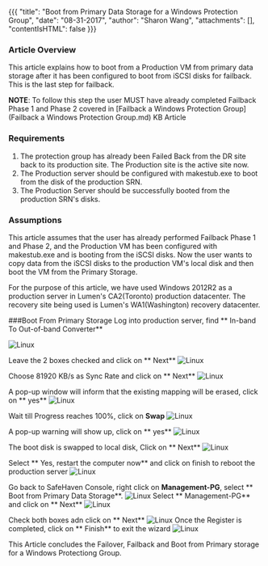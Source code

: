 {{{
  "title": "Boot from Primary Data Storage for a Windows Protection Group",
  "date": "08-31-2017",
  "author": "Sharon Wang",
  "attachments": [],
  "contentIsHTML": false
}}}

### Article Overview

This article explains how to boot from a Production VM from primary data storage after it has been configured to boot from iSCSI disks for failback. This is the last step for failback.

**NOTE**: To follow this step the user MUST have already completed Failback Phase 1 and Phase 2 covered in [Failback a Windows Protection Group](Failback a Windows Protection Group.md) KB Article

### Requirements

1. The protection group has already been Failed Back from the DR site back to its production site. The Production site is the active site now.
2. The Production server should be configured with makestub.exe to boot from the disk of the production SRN.
3. The Production Server should be successfully booted from the production SRN's disks.

### Assumptions

This article assumes that the user has already performed Failback Phase 1 and Phase 2, and the Production VM has been configured with makestub.exe and is booting from the iSCSI disks. Now the user wants to copy data from the iSCSI disks to the production VM's local disk and then boot the VM from the Primary Storage.

For the purpose of this article, we have used Windows 2012R2 as a production server in Lumen's CA2(Toronto) production datacenter. The recovery site being used is Lumen's WA1(Washington) recovery datacenter.

###Boot From Primary Storage
Log into production server, find ** In-band To Out-of-band Converter**

![Linux](../../images/SH4.0/WindowsFB/WFB18.png)

Leave the 2 boxes checked and click on ** Next**
![Linux](../../images/SH4.0/WindowsFB/WFB19.png)

Choose 81920 KB/s as Sync Rate and click on ** Next**
![Linux](../../images/SH4.0/WindowsFB/WFB20.png)

A pop-up window will inform that the existing mapping will be erased, click on ** yes**
![Linux](../../images/SH4.0/WindowsFB/WFB21.png)

Wait till Progress reaches 100%, click on **Swap**
![Linux](../../images/SH4.0/WindowsFB/WFB22.png)

A pop-up warning will show up, click on ** yes**
![Linux](../../images/SH4.0/WindowsFB/WFB23.png)

The boot disk is swapped to local disk, Click on ** Next**
![Linux](../../images/SH4.0/WindowsFB/WFB24.png)

Select ** Yes, restart the computer now** and click on finish to reboot the production server
![Linux](../../images/SH4.0/WindowsFB/WFB25.png)

Go back to SafeHaven Console, right click on **Management-PG**, select ** Boot from Primary Data Storage**.
![Linux](../../images/SH4.0/WindowsFB/WFB26.png)
Select ** Management-PG** and click on ** Next**
![Linux](../../images/SH4.0/WindowsFB/WFB27.png)

Check both boxes adn click on ** Next**
![Linux](../../images/SH4.0/WindowsFB/WFB28.png)
Once the Register is completed, click on ** Finish** to exit the wizard
![Linux](../../images/SH4.0/WindowsFB/WFB29.png)

This Article concludes the Failover, Failback and Boot from Primary storage for a Windows Protectiong Group.
